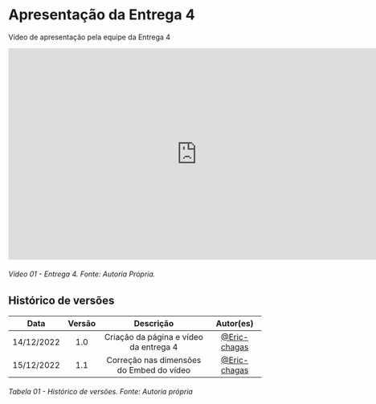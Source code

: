 # Apresentação da Entrega 4

Vídeo de apresentação pela equipe da Entrega 4

<iframe width="750" height="421" src="https://www.youtube.com/embed/pYZ3vzawt6c" title="Apresentação da entrega 4" frameborder="0" allow="accelerometer; autoplay; clipboard-write; encrypted-media; gyroscope; picture-in-picture" allowfullscreen></iframe>

###### Vídeo 01 - Entrega 4. Fonte: Autoria Própria.

## Histórico de versões

|    Data    | Versão |                Descrição                 |                   Autor(es)                    |
| :--------: | :----: | :--------------------------------------: | :--------------------------------------------: |
| 14/12/2022 |  1.0   |  Criação da página e vídeo da entrega 4  | [@Eric-chagas](https://github.com/Eric-chagas) |
| 15/12/2022 |  1.1   | Correção nas dimensões do Embed do vídeo | [@Eric-chagas](https://github.com/Eric-chagas) |

###### Tabela 01 - Histórico de versões. Fonte: Autoria própria
